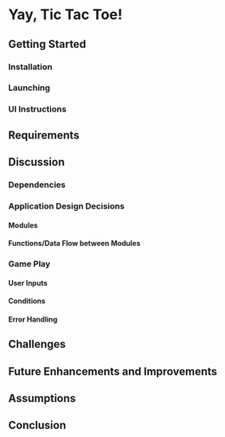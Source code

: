 # Yay, Tic Tac Toe!

## Getting Started
### Installation
### Launching
### UI Instructions

## Requirements

## Discussion
### Dependencies
### Application Design Decisions
#### Modules
#### Functions/Data Flow between Modules

### Game Play
#### User Inputs
#### Conditions
#### Error Handling

## Challenges

## Future Enhancements and Improvements

## Assumptions

## Conclusion
